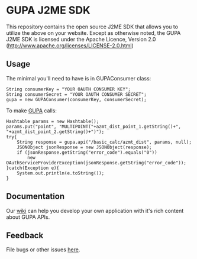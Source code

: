 GUPA J2ME SDK
================

This repository contains the open source J2ME SDK that allows you to utilize the
above on your website. Except as otherwise noted, the GUPA J2ME SDK
is licensed under the Apache Licence, Version 2.0
(http://www.apache.org/licenses/LICENSE-2.0.html)


Usage
-----

The minimal you'll need to have is in GUPAConsumer class:

	String consumerKey = "YOUR OAUTH CONSUMER KEY";
    String consumerSecret = "YOUR OAUTH CONSUMER SECRET";
    gupa = new GUPAConsumer(consumerKey, consumerSecret);
			

To make [GUPA][GUPA] calls:
	
	Hashtable params = new Hashtable();
    params.put("point", "MULTIPOINT("+azmt_dist_point_1.getString()+", "+azmt_dist_point_2.getString()+")");
    try{
		String response = gupa.api("/basic_calc/azmt_dist", params, null);
		JSONObject jsonResponse = new JSONObject(response);
		if (jsonResponse.getString("error_code").equals("0"))
			new OAuthServiceProviderException(jsonResponse.getString("error_code"));
	}catch(Exception e){
		System.out.println(e.toString());
	}

[GUPA]: http://www.geomatikuygulamalar.com/gupa


Documentation
--------
Our [wiki] can help you develop your own application with it's rich content about GUPA APIs.

[wiki]: http://www.geomatikuygulamalar.com/wiki

Feedback
--------

File bugs or other issues [here][issues].

[issues]: http://github.com/mtrcn/gupa-j2me/issues
